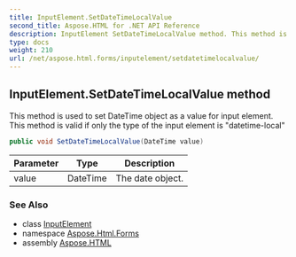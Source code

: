 ```yaml
---
title: InputElement.SetDateTimeLocalValue
second_title: Aspose.HTML for .NET API Reference
description: InputElement SetDateTimeLocalValue method. This method is used to set DateTime object as a value for input element. This method is valid if only the type of the input element is datetime-local
type: docs
weight: 210
url: /net/aspose.html.forms/inputelement/setdatetimelocalvalue/
---
```

## InputElement.SetDateTimeLocalValue method

This method is used to set DateTime object as a value for input element. This method is valid if only the type of the input element is "datetime-local"

```csharp
public void SetDateTimeLocalValue(DateTime value)
```

| Parameter | Type | Description |
| --- | --- | --- |
| value | DateTime | The date object. |

### See Also

* class [InputElement](../)
* namespace [Aspose.Html.Forms](../../../aspose.html.forms/)
* assembly [Aspose.HTML](../../../)
